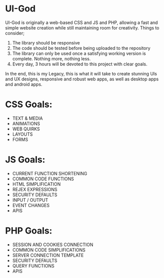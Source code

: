 # UI-God
UI-God is originally a web-based CSS and JS and PHP, allowing a fast and simple website creation while still maintaining room for creativity. Things to consider; 
1. The library should be responsive
2. The code should be tested before being uploaded to the repository
3. The library can only be used once a satisfying working version is complete. Nothing more, nothing less. 
4. Every day, 3 hours will be devoted to this project with clear goals.

In the end, this is my Legacy, this is what it will take to create stunning UIs and UX designs, responsive and robust web apps, as well as desktop apps and android apps.

# CSS Goals:
  + TEXT & MEDIA
  + ANIMATIONS
  + WEB QUIRKS
  + LAYOUTS
  + FORMS

# JS Goals:
  + CURRENT FUNCTION SHORTENING
  + COMMON CODE FUNCTIONS
  + HTML SIMPLIFICATION
  + REJEX EXPRESSIONS
  + SECURITY DEFAULTS
  + INPUT / OUTPUT
  + EVENT CHANGES
  + APIS

# PHP Goals:
  + SESSION AND COOKIES CONNECTION
  + COMMON CODE SIMPLIFICATIONS
  + SERVER CONNECTION TEMPLATE
  + SECURITY DEFAULTS
  + QUERY FUNCTIONS
  + APIS

